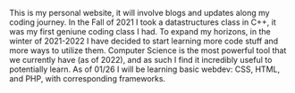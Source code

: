 This is my personal website, it will involve blogs and updates along my coding journey. In the Fall of 2021 I took a 
datastructures class in C++, it was my first geniune coding class I had. To expand my horizons, in the winter of 2021-2022
I have decided to start learning more code stuff and more ways to utilize them. Computer Science is the most powerful tool 
that we currently have (as of 2022), and as such I find it incredibly useful to potentially learn.
As of 01/26 I will be learning basic webdev: CSS, HTML, and PHP, with corresponding frameworks. 